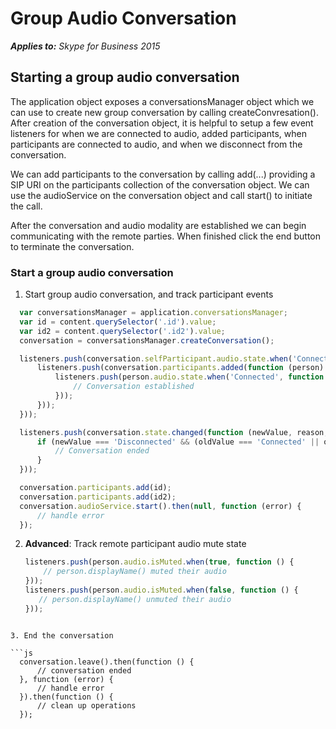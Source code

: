 
# Group Audio Conversation


 _**Applies to:** Skype for Business 2015_

## Starting a group audio conversation

The application object exposes a conversationsManager object which we can use to create new group conversation by calling createConvresation().  After creation of the conversation object, it is helpful to setup a few event listeners for when we are connected to audio, added participants, when participants are connected to audio, and when we disconnect from the conversation.

We can add participants to the conversation by calling add(...) providing a SIP URI on the participants collection of the conversation object.  We can use the audioService on the conversation object and call start() to initiate the call.

After the conversation and audio modality are established we can begin communicating with the remote parties.  When finished click the end button to terminate the conversation.


### Start a group audio conversation

1. Start group audio conversation, and track participant events 

  ```js
    var conversationsManager = application.conversationsManager;
    var id = content.querySelector('.id').value;
    var id2 = content.querySelector('.id2').value;
    conversation = conversationsManager.createConversation();

    listeners.push(conversation.selfParticipant.audio.state.when('Connected', function () {
        listeners.push(conversation.participants.added(function (person) {
            listeners.push(person.audio.state.when('Connected', function () {
				// Conversation established
            }));
        }));
    }));

    listeners.push(conversation.state.changed(function (newValue, reason, oldValue) {
        if (newValue === 'Disconnected' && (oldValue === 'Connected' || oldValue === 'Connecting')) {
            // Conversation ended
        }
    }));

    conversation.participants.add(id);
    conversation.participants.add(id2);
    conversation.audioService.start().then(null, function (error) {
        // handle error
    });
  ```

2. **Advanced**: Track remote participant audio mute state

    ```js
    listeners.push(person.audio.isMuted.when(true, function () {
        // person.displayName() muted their audio
    }));
    listeners.push(person.audio.isMuted.when(false, function () {
       // person.displayName() unmuted their audio
    }));
  ```

3. End the conversation

  ```js
    conversation.leave().then(function () {
        // conversation ended
    }, function (error) {
        // handle error
    }).then(function () {
        // clean up operations
    });
  ```
